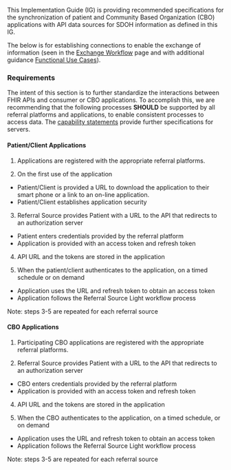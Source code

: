 This Implementation Guide (IG) is providing recommended specifications for the synchronization of patient and Community Based Organization (CBO) applications with API data sources for SDOH information as defined in this IG.

The below is for establishing connections to enable the exchange of information (seen in the [Exchange Workflow](exchange_workflow.html) page and with additional guidance [Functional Use Cases](functional_use_cases.html)).

### Requirements

The intent of this section is to further standardize the interactions between FHIR APIs and consumer or CBO applications.  To accomplish this, we are recommending that the following processes **SHOULD** be supported by all referral platforms and applications, to enable consistent processes to access data. The [capability statements](artifacts.html#capability-statements) provide further specifications for servers.

#### Patient/Client Applications

1) Applications are registered with the appropriate referral platforms.

2) On the first use of the application

- Patient/Client is provided a URL to download the application to their smart phone or a link to an on-line application.
- Patient/Client establishes application security 

3) Referral Source provides Patient with a URL to the API that redirects to an authorization server

- Patient enters credentials provided by the referral platform
- Application is provided with an access token and refresh token

4) API URL and the tokens are stored in the application 

5) When the patient/client authenticates to the application, on a timed schedule or on demand

- Application uses the URL and refresh token to obtain an access token 
- Application follows the Referral Source Light workflow process 

Note: steps 3-5 are repeated for each referral source

#### CBO Applications

1) Participating CBO applications are registered with the appropriate referral platforms.

3) Referral Source provides Patient with a URL to the API that redirects to an authorization server

- CBO enters credentials provided by the referral platform
- Application is provided with an access token and refresh token

4) API URL and the tokens are stored in the application 

5) When the CBO authenticates to the application, on a timed schedule, or on demand

- Application uses the URL and refresh token to obtain an access token 
- Application follows the Referral Source Light workflow process 

Note: steps 3-5 are repeated for each referral source
